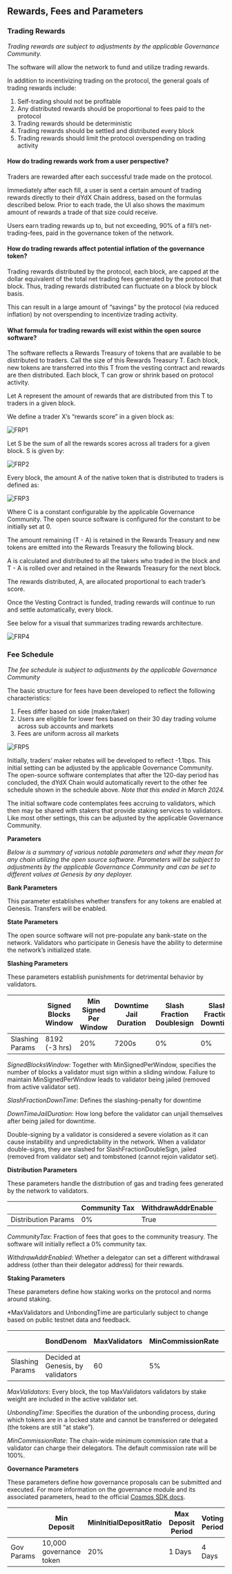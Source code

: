 ## Rewards, Fees and Parameters

### Trading Rewards
_Trading rewards are subject to adjustments by the applicable Governance Community._

The software will allow the network to fund and utilize trading rewards. 

In addition to incentivizing trading on the protocol, the general goals of trading rewards include: 

1. Self-trading should not be profitable 
2. Any distributed rewards should be proportional to fees paid to the protocol
3. Trading rewards should be deterministic
4. Trading rewards should be settled and distributed every block 
5. Trading rewards should limit the protocol overspending on trading activity

#### How do trading rewards work from a user perspective? 

Traders are rewarded after each successful trade made on the protocol.

Immediately after each fill, a user is sent a certain amount of trading rewards directly to their dYdX Chain address, based on the formulas described below. Prior to each trade, the UI also shows the maximum amount of rewards a trade of that size could receive.

Users earn trading rewards up to, but not exceeding, 90% of a fill’s net-trading-fees, paid in the governance token of the network.

#### How do trading rewards affect potential inflation of the governance token? 

Trading rewards distributed by the protocol, each block, are capped at the dollar equivalent of the total net trading fees generated by the protocol that block. Thus, trading rewards distributed can fluctuate on a block by block basis. 

This can result in a large amount of “savings” by the protocol (via reduced inflation) by not overspending to incentivize trading activity.

#### What formula for trading rewards will exist within the open source software? 

The software reflects a Rewards Treasury of tokens that are available to be distributed to traders. Call the size of this Rewards Treasury T. Each block, new tokens are transferred into this T from the vesting contract and rewards are then distributed. Each block, T can grow or shrink based on protocol activity. 

Let A represent the amount of rewards that are distributed from this T to traders in a given block.

We define a trader X’s “rewards score” in a given block as:

![FRP1](../../artifacts/FRP1.png)

Let S be the sum of all the rewards scores across all traders for a given block. S is given by:

![FRP2](../../artifacts/FRP2.png)

Every block, the amount A of the native token that is distributed to traders is defined as:

![FRP3](../../artifacts/FRP3.png)

Where C is a constant configurable by the applicable Governance Community. The open source software is configured for the constant to be initially set at 0. 

The amount remaining (T - A) is retained in the Rewards Treasury and new tokens are emitted into the Rewards Treasury the following block.

A is calculated and distributed to all the takers who traded in the block and T - A is rolled over and retained in the Rewards Treasury for the next block.

The rewards distributed, A, are allocated proportional to each trader’s score. 

Once the Vesting Contract is funded, trading rewards will continue to run and settle automatically, every block.   

See below for a visual that summarizes trading rewards architecture.

![FRP4](../../artifacts/FRP4.png)

### Fee Schedule
_The fee schedule is subject to adjustments by the applicable Governance Community_

The basic structure for fees have been developed to reflect the following characteristics:

1. Fees differ based on side (maker/taker)
2. Users are eligible for lower fees based on their 30 day trading volume across sub accounts and markets
3. Fees are uniform across all markets

![FRP5](../../artifacts/FRP5.png)

Initially, traders’ maker rebates will be developed to reflect -1.1bps. This initial setting can be adjusted by the applicable Governance Community.  The open-source software contemplates that after the 120-day period has concluded, the dYdX Chain would automatically revert to the other fee schedule shown in the schedule above. _Note that this ended in March 2024._

The initial software code contemplates fees accruing to validators, which then may be shared with stakers that provide staking services to validators. Like most other settings, this can be adjusted by the applicable Governance Community.

**Parameters**

_Below is a summary of various notable parameters and what they mean for any chain utilizing the open source software. Parameters will be subject to adjustments by the applicable Governance Community and can be set to different values at Genesis by any deployer._

**Bank Parameters**

This parameter establishes whether transfers for any tokens are enabled at Genesis. Transfers will be enabled. 

**State Parameters**

The open source software will not pre-populate any bank-state on the network. Validators who participate in Genesis have the ability to determine the network’s initialized state. 

**Slashing Parameters**

These parameters establish punishments for detrimental behavior by validators.

|                 | Signed Blocks Window | Min Signed Per Window | Downtime Jail Duration | Slash Fraction Doublesign | Slash Fraction Downtime |
| --------------- | -------------------- | --------------------- | ---------------------- | ------------------------- | ----------------------- |
| Slashing Params | 8192 (-3 hrs)        | 20%                   | 7200s                  | 0%                        | 0%                      |

_SignedBlocksWindow_: Together with MinSignedPerWindow, specifies the number of blocks a validator must sign within a sliding window. Failure to maintain MinSignedPerWindow leads to validator being jailed (removed from active validator set). 

_SlashFractionDownTime_: Defines the slashing-penalty for downtime 

_DownTimeJailDuration_: How long before the validator can unjail themselves after being jailed for downtime.

Double-signing by a validator is considered a severe violation as it can cause instability and unpredictability in the network. When a validator double-signs, they are slashed for SlashFractionDoubleSign, jailed (removed from validator set) and tombstoned (cannot rejoin validator set). 

**Distribution Parameters**

These parameters handle the  distribution of gas and trading fees generated by the network to validators. 

|                     | Community Tax | WithdrawAddrEnable |
| ------------------- | ------------- | ------------------ |
| Distribution Params | 0%            | True               |

_CommunityTax_: Fraction of fees that goes to the community treasury. The software will initially reflect a 0% community tax.

_WithdrawAddrEnabled_: Whether a delegator can set a different withdrawal address (other than their delegator address) for their rewards.

**Staking Parameters**

These parameters define how staking works on the protocol and norms around staking.

*MaxValidators and UnbondingTime are particularly subject to change based on public testnet data and feedback. 

|                 | BondDenom                         | MaxValidators | MinCommissionRate | Unbonding Time |
| --------------- | --------------------------------- | ------------- | ----------------- | -------------- |
| Slashing Params | Decided at Genesis, by validators | 60            | 5%                | 30 days        |

_MaxValidators_: Every block, the top MaxValidators validators by stake weight are included in the active validator set.

_UnbondingTime_: Specifies the duration of the unbonding process, during which tokens are in a locked state and cannot be transferred or delegated (the tokens are still “at stake”).

_MinCommissionRate_: The chain-wide minimum commission rate that a validator can charge their delegators. The default commission rate will be 100%.

**Governance Parameters**

These parameters define how governance proposals can be submitted and executed. For more information on the governance module and its associated parameters, head to the official [Cosmos SDK docs](https://docs.cosmos.network/v0.47/modules/gov#parameters).

|            | Min Deposit             | MinInitialDepositRatio | Max Deposit Period | Voting Period | Quorum | Threshold | Veto  |
| ---------- | ----------------------- | ---------------------- | ------------------ | ------------- | ------ | --------- | ----- |
| Gov Params | 10,000 governance token | 20%                    | 1 Days             | 4 Days        | 33.4%  | 50%       | 33.4% |


